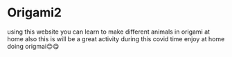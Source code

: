 # Origami2
using this website you can learn to make different animals in origami at home 
also this is will be a great activity during this covid time 
enjoy at home doing origmai😊😋
